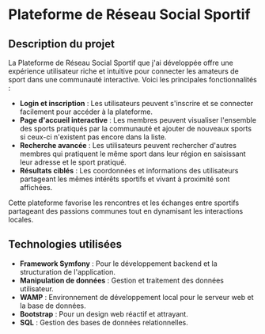 # Plateforme de Réseau Social Sportif

## Description du projet

La Plateforme de Réseau Social Sportif que j'ai développée offre une expérience utilisateur riche et intuitive pour connecter les amateurs de sport dans une communauté interactive. Voici les principales fonctionnalités :

- **Login et inscription** : Les utilisateurs peuvent s'inscrire et se connecter facilement pour accéder à la plateforme.
- **Page d'accueil interactive** : Les membres peuvent visualiser l'ensemble des sports pratiqués par la communauté et ajouter de nouveaux sports si ceux-ci n'existent pas encore dans la liste.
- **Recherche avancée** : Les utilisateurs peuvent rechercher d'autres membres qui pratiquent le même sport dans leur région en saisissant leur adresse et le sport pratiqué.
- **Résultats ciblés** : Les coordonnées et informations des utilisateurs partageant les mêmes intérêts sportifs et vivant à proximité sont affichées.

Cette plateforme favorise les rencontres et les échanges entre sportifs partageant des passions communes tout en dynamisant les interactions locales.

## Technologies utilisées

- **Framework Symfony** : Pour le développement backend et la structuration de l'application.
- **Manipulation de données** : Gestion et traitement des données utilisateur.
- **WAMP** : Environnement de développement local pour le serveur web et la base de données.
- **Bootstrap** : Pour un design web réactif et attrayant.
- **SQL** : Gestion des bases de données relationnelles.
